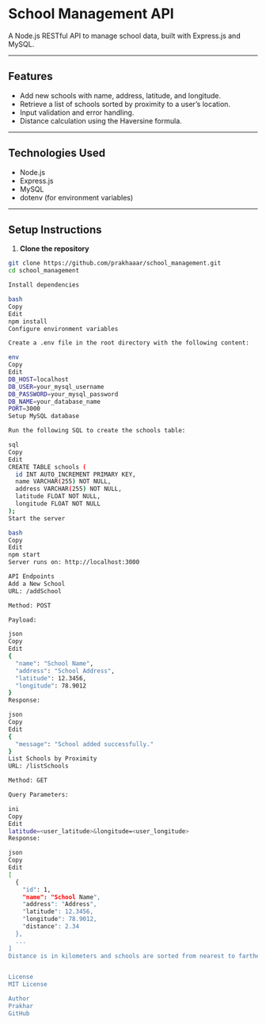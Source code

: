 # School Management API

A Node.js RESTful API to manage school data, built with Express.js and MySQL.

---

## Features

- Add new schools with name, address, latitude, and longitude.
- Retrieve a list of schools sorted by proximity to a user’s location.
- Input validation and error handling.
- Distance calculation using the Haversine formula.

---

## Technologies Used

- Node.js
- Express.js
- MySQL
- dotenv (for environment variables)

---

## Setup Instructions

1. **Clone the repository**

```bash
git clone https://github.com/prakhaaar/school_management.git
cd school_management

Install dependencies

bash
Copy
Edit
npm install
Configure environment variables

Create a .env file in the root directory with the following content:

env
Copy
Edit
DB_HOST=localhost
DB_USER=your_mysql_username
DB_PASSWORD=your_mysql_password
DB_NAME=your_database_name
PORT=3000
Setup MySQL database

Run the following SQL to create the schools table:

sql
Copy
Edit
CREATE TABLE schools (
  id INT AUTO_INCREMENT PRIMARY KEY,
  name VARCHAR(255) NOT NULL,
  address VARCHAR(255) NOT NULL,
  latitude FLOAT NOT NULL,
  longitude FLOAT NOT NULL
);
Start the server

bash
Copy
Edit
npm start
Server runs on: http://localhost:3000

API Endpoints
Add a New School
URL: /addSchool

Method: POST

Payload:

json
Copy
Edit
{
  "name": "School Name",
  "address": "School Address",
  "latitude": 12.3456,
  "longitude": 78.9012
}
Response:

json
Copy
Edit
{
  "message": "School added successfully."
}
List Schools by Proximity
URL: /listSchools

Method: GET

Query Parameters:

ini
Copy
Edit
latitude=<user_latitude>&longitude=<user_longitude>
Response:

json
Copy
Edit
[
  {
    "id": 1,
    "name": "School Name",
    "address": "Address",
    "latitude": 12.3456,
    "longitude": 78.9012,
    "distance": 2.34
  },
  ...
]
Distance is in kilometers and schools are sorted from nearest to farthest.


License
MIT License

Author
Prakhar 
GitHub


